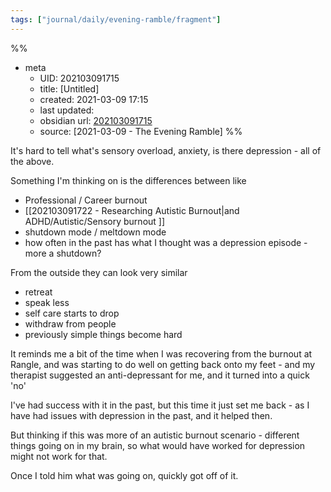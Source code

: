 ```yaml
---
tags: ["journal/daily/evening-ramble/fragment"]
---
```

%%
- meta
	- UID: 202103091715
	- title: [Untitled]
	- created: 2021-03-09 17:15
	- last updated: 
	- obsidian url:  [202103091715](obsidian-url-tbd)
	- source: [2021-03-09 - The Evening Ramble]
%%

It's hard to tell what's sensory overload, anxiety, is there depression - all of the above.

Something I'm thinking on is the differences between like

- Professional / Career burnout
- [[202103091722 - Researching Autistic Burnout|and ADHD/Autistic/Sensory burnout ]]
- shutdown mode / meltdown mode
- how often in the past has what I thought was a depression episode - more a shutdown?

From the outside they can look very similar 

- retreat 
- speak less
- self care starts to drop
- withdraw from people
- previously simple things become hard

It reminds me a bit of the time when I was recovering from the burnout at Rangle, and was starting to do well on getting back onto my feet - and my therapist suggested an anti-depressant for me, and it turned into a quick 'no'

I've had success with it in the past, but this time it just set me back - as I have had issues with depression in the past, and it helped then.

But thinking if this was more of an autistic burnout scenario - different things going on in my brain, so what would have worked for depression might not work for that.

Once I told him what was going on, quickly got off of it. 